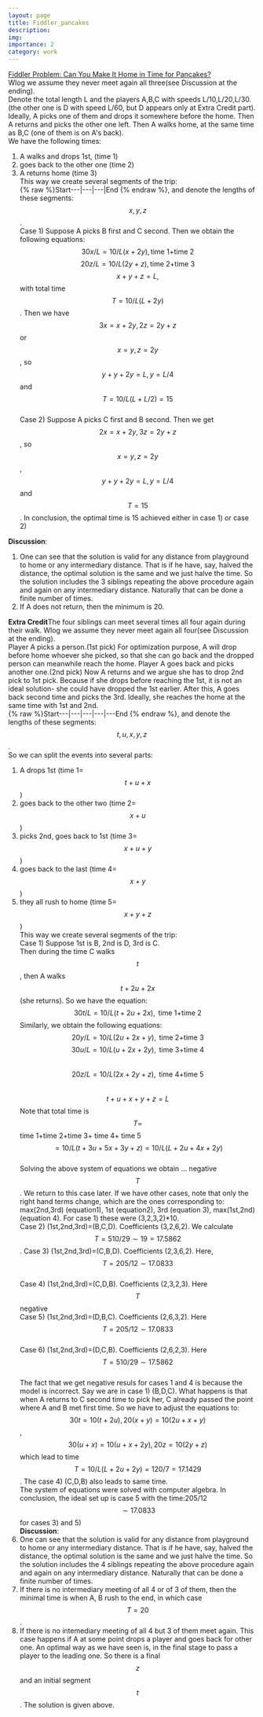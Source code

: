 ```yaml
---
layout: page
title: Fiddler_pancakes
description:
img: 
importance: 2
category: work
---
```

[Fiddler Problem: Can You Make It Home in Time for Pancakes?](https://thefiddler.substack.com/p/can-you-make-it-home-in-time-for)  
Wlog we assume they never meet again all three(see Discussion at the ending).  
Denote the total length L and the players A,B,C with speeds L/10,L/20,L/30. (the other one is D with speed L/60, but D appears only at Extra Credit part). Ideally, A picks one of them and drops it somewhere before the home. Then A returns and picks the other one left. Then A walks home, at the same time as B,C (one of them is on A's back).    
We have the following times:  
1) A walks and drops 1st, (time 1)  
2)  goes back to the other one (time 2)  
3) A returns home (time 3)  
   This way we create several segments of the trip:    
{% raw %}Start---|---|---|End {% endraw %}, and denote the lengths of these segments: $$x,y,z$$.    
Case 1) Suppose A picks B first and C second. Then we obtain the following equations:
$$ \begin{equation} 30x/L=10/L(x+2y), \mbox{time 1+time 2} \end{equation} $$
$$ \begin{equation} 20z/L=10/L(2y+z), \mbox{time 2+time 3} \end{equation} $$
$$ \begin{equation} x+y+z=L, \end{equation} $$
with total time $$T=10/L(L+2y)$$.
 Then we have $$3x=x+2y,2z=2y+z$$ or $$ x=y,z=2y$$, so $$y+y+2y=L,y=L/4$$ and $$T=10/L(L+L/2)=15$$    
Case 2) Suppose A picks C first and B second. Then we get $$2x=x+2y,3z=2y+z$$, so $$x=y,z=2y$$, $$y+y+2y=L,y=L/4$$ and $$T=15$$. In conclusion, the optimal time is 15 achieved either in case 1) or case 2)


**Discussion**:    
1) One can see that the solution is valid for any distance from playground to home or any intermediary distance. That is if he have, say, halved the distance, the optimal solution is the same and we just halve the time. So the solution includes the 3 siblings repeating the above procedure again and again on any intermediary distance. Naturally that can be done a finite number of times.  
2) If A does not return, then the minimum is 20.  

**Extra Credit**The four siblings can meet several times all four again during their walk. Wlog we assume they never meet again all four(see Discussion at the ending).  
 Player A picks a person.(1st pick) For optimization purpose, 
A will drop before home whoever she picked, so that she can go back and the dropped person can meanwhile reach the home. Player A goes back and picks another one.(2nd pick) Now A returns and we argue she has to drop 2nd pick to 1st pick. Because if she drops before reaching the 1st, it is not an ideal solution-
she could have dropped the 1st earlier. After this, A goes back second time and picks the 3rd. Ideally, she reaches the home at the same time with 1st and 2nd.    
{% raw %}Start---|---|---|---|---End {% endraw %}, and denote the lengths of these segments: $$t,u,x,y,z$$.    
So we can split the events into several parts:   
1) A drops 1st  (time 1=$$t+u+x$$)  
2)  goes back to the other two  (time 2=$$x+u$$)  
3) picks 2nd, goes back to 1st (time 3=$$x+u+y$$)  
4) goes back to the last  (time 4=$$x+y$$)  
5) they all rush to home (time 5=$$x+y+z$$)  
This way we create several segments of the trip:    
Case 1) Suppose 1st is B, 2nd is D, 3rd is C.  
Then during the time C walks $$t$$, then A walks $$t+2u+2x$$ (she returns). So we have the equation:
$$
\begin{equation}
30t/L=10/L(t+2u+2x), \mbox{  time 1+time 2}
\end{equation}
$$
Similarly, we obtain the following equations:
$$
\begin{equation}
   20y/L=10/L(2u+2x+y), \mbox{ time 2+time 3}
\end{equation} $$
$$ \begin{equation}
   30u/L=10/L(u+2x+2y), \mbox{ time 3+time 4}
\end{equation} $$   
$$ \begin{equation} 20z/L=10/L(2x+2y+z), \mbox{ time 4+time 5} \end{equation} $$   
$$\begin{equation} t+u+x+y+z=L \end{equation} $$
Note that total time is $$T=$$ time 1+time 2+time 3+ time 4+ time 5$$=10/L(t+3u+5x+3y+z)=10/L(L+2u+4x+2y)$$  
Solving the above system of equations we obtain ... negative $$T$$.  We return to this case later.
If we have other cases, note that only the right hand terms change, which are the ones corresponding to: max(2nd,3rd) (equation1), 1st (equation2), 3rd (equation 3), max(1st,2nd) (equation 4). For case 1) these were (3,2,3,2)*10.  
Case 2) (1st,2nd,3rd)=(B,C,D). Coefficients (3,2,6,2). We calculate  $$T=510/29\sim 19=17.5862$$.
Case 3) (1st,2nd,3rd)=(C,B,D). Coefficients (2,3,6,2). Here, $$T=205/12\sim 17.0833$$  
Case 4) (1st,2nd,3rd)=(C,D,B). Coefficients (2,3,2,3). Here $$T$$  negative  
Case 5) (1st,2nd,3rd)=(D,B,C). Coefficients (2,6,3,2). Here $$T=205/12\sim 17.0833$$  
Case 6) (1st,2nd,3rd)=(D,C,B). Coefficients (2,6,2,3). Here $$T=510/29\sim 17.5862$$  
The fact that we get negative resuls for cases 1 and 4 is because the model is incorrect. Say we are in case 1) (B,D,C). What happens is that when A returns to C second time to pick her, C already passed the point where A and B met first time. So we have to adjust the equations to:
$$30t=10(t+2u),20(x+y)=10(2u+x+y)$$,$$30(u+x)=10(u+x+2y),20z=10(2y+z)$$ which lead to time $$T=10/L(L+2u+2y)=120/7=17.1429$$. The case 4) (C,D,B) also leads to same time.   
The system of equations were solved with computer algebra.  In conclusion, the ideal set up is case 5 with the time:205/12$$\sim 17.0833$$ for cases 3) and 5)  
**Discussion**:  
1) One can see that the solution is valid for any distance from playground to home or any intermediary distance. That is if he have, say, halved the distance, the optimal solution is the same and we just halve the time. So the solution includes the 4 siblings repeating the above procedure again and again on any intermediary distance. Naturally that can be done a finite number of times.  
2)  If there is no intermediary meeting of all 4 or of 3 of them, then the minimal time is when A, B rush to the end, in which case $$T=20$$.    
3) If there is no intemediary meeting of all 4 but 3 of them meet again. This case happens if A at some point drops a player and goes back for other one. An optimal way as we have seen is, in the final stage to pass a player to the leading one. So there is a final $$z$$ and an initial segment  $$t$$. The solution is given above.     


